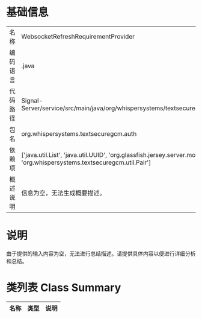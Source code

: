 # 基础信息

|      |      |
|------|------|
| 名称 | WebsocketRefreshRequirementProvider |
| 编码语言 | .java |
| 代码路径 | Signal-Server/service/src/main/java/org/whispersystems/textsecuregcm/auth/WebsocketRefreshRequirementProvider.java |
| 包名 | org.whispersystems.textsecuregcm.auth |
| 依赖项 | ['java.util.List', 'java.util.UUID', 'org.glassfish.jersey.server.monitoring.RequestEvent', 'org.whispersystems.textsecuregcm.util.Pair'] |
| 概述说明 | 信息为空，无法生成概要描述。 |

# 说明

由于提供的输入内容为空，无法进行总结描述。请提供具体内容以便进行详细分析和总结。

# 类列表 Class Summary

| 名称   | 类型  | 说明 |
|-------|------|-------------|




